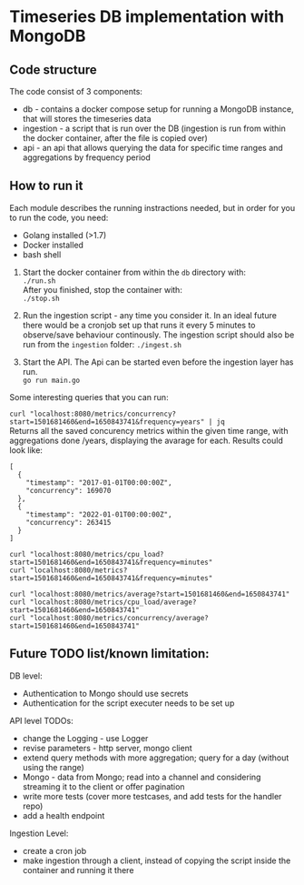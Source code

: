 # Timeseries DB implementation with MongoDB

## Code structure
The code consist of 3 components:
* db - contains a docker compose setup for running a MongoDB instance, that will stores the timeseries data
* ingestion - a script that is run over the DB (ingestion is run from within the docker container, after the file is copied over)
* api - an api that allows querying the data for specific time ranges and aggregations by frequency period

## How to run it

Each module describes the running instractions needed, but in order for you to run the code, you need:
* Golang installed (>1.7)
* Docker installed
* bash shell

1. Start the docker container from within the `db` directory with:  
`./run.sh`  
After you finished, stop the container with:  
`./stop.sh`


2. Run the ingestion script - any time you consider it. 
In an ideal future there would be a cronjob set up that runs it every 5 minutes to observe/save behaviour continously.
The ingestion script should also be run from the `ingestion` folder: 
`./ingest.sh`

3. Start the API. 
The Api can be started even before the ingestion layer has run.  
`go run main.go`

Some interesting queries that you can run:

`curl "localhost:8080/metrics/concurrency?start=1501681460&end=1650843741&frequency=years" | jq`   
Returns all the saved concurency metrics within the given time range, with aggregations done /years, displaying the avarage for each. Results could look like:
```
[
  {
    "timestamp": "2017-01-01T00:00:00Z",
    "concurrency": 169070
  },
  {
    "timestamp": "2022-01-01T00:00:00Z",
    "concurrency": 263415
  }
]
```


`curl "localhost:8080/metrics/cpu_load?start=1501681460&end=1650843741&frequency=minutes"`  
`curl "localhost:8080/metrics?start=1501681460&end=1650843741&frequency=minutes"`  

`curl "localhost:8080/metrics/average?start=1501681460&end=1650843741"`  
`curl "localhost:8080/metrics/cpu_load/average?start=1501681460&end=1650843741"`  
`curl "localhost:8080/metrics/concurrency/average?start=1501681460&end=1650843741"`  


## Future TODO list/known limitation:

DB level:
- Authentication to Mongo should use secrets
- Authentication for the script executer needs to be set up

API level TODOs:
* change the Logging - use Logger
* revise parameters - http server, mongo client
* extend query methods with more aggregation; query for a day (without using the range)
* Mongo - data from Mongo; read into a channel and considering streaming it to the client or offer pagination
* write more tests (cover more testcases, and add tests for the handler repo)
* add a health endpoint

Ingestion Level:
* create a cron job
* make ingestion through a client, instead of copying the script inside the container and running it there
